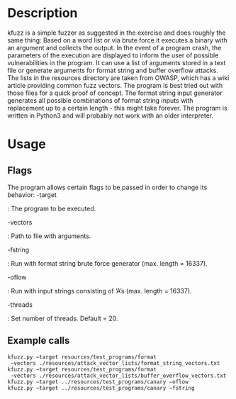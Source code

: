 

Description
===========

kfuzz is a simple fuzzer as suggested in the exercise and does roughly the same thing: Based on a word
list or via brute force it executes a binary with an argument and collects the output. In the event of a
program crash, the parameters of the execution are displayed to inform the user of possible vulnerabilities
in the program. It can use a list of arguments stored in a text file or generate arguments for format string
and buffer overflow attacks. The lists in the resources directory are taken from OWASP, which has a wiki
article providing common fuzz vectors. The program is best tried out with those files for a quick proof of
concept. The format string input generator generates all possible combinations of format string inputs with
replacement up to a certain length - this might take forever. The program is written in Python3 and will
probably not work with an older interpreter.

Usage
=====

Flags
-----

The program allows certain flags to be passed in order to change its behavior:
-target 

:	The program to be executed.

-vectors 

:	Path to file with arguments.

-fstring 

:	Run with format string brute force generator (max. length = 16337).

-oflow 

:	Run with input strings consisting of ’A’s (max. length = 16337).

-threads 

:	Set number of threads. Default = 20.

Example calls
-------------


``` {#lst:orgcode language="c" caption="Original code" label="lst:orgcode"}
kfuzz.py −target resources/test_programs/format
 −vectors ./resources/attack_vector_lists/format_string_vectors.txt
kfuzz.py −target resources/test_programs/format
 −vectors ./resources/attack_vector_lists/buffer_overflow_vectors.txt
kfuzz.py −target ../resources/test_programs/canary −oflow
kfuzz.py −target ../resources/test_programs/canary −fstring
```
